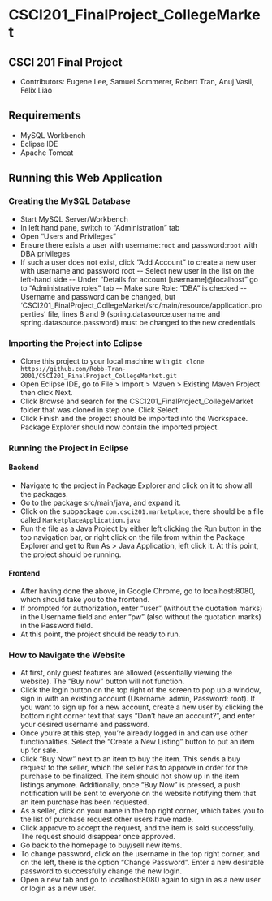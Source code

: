 # CSCI201_FinalProject_CollegeMarket

## CSCI 201 Final Project
- Contributors: Eugene Lee, Samuel Sommerer, Robert Tran, Anuj Vasil, Felix Liao

## Requirements
- MySQL Workbench
- Eclipse IDE
- Apache Tomcat

## Running this Web Application

### Creating the MySQL Database
- Start MySQL Server/Workbench
- In left hand pane, switch to “Administration” tab
- Open “Users and Privileges”
- Ensure there exists a user with username:`root` and password:`root` with DBA privileges
- If such a user does not exist, click “Add Account” to create a new user with username and password root
-- Select new user in the list on the left-hand side
-- Under “Details for account [username]@localhost” go to “Administrative roles” tab
-- Make sure Role: “DBA” is checked
-- Username and password can be changed, but ‘CSCI201_FinalProject_CollegeMarket/src/main/resource/application.properties’ file, lines 8 and 9 (spring.datasource.username and spring.datasource.password) must be changed to the new credentials 

### Importing the Project into Eclipse
- Clone this project to your local machine with `git clone https://github.com/Robb-Tran-2001/CSCI201_FinalProject_CollegeMarket.git`
- Open Eclipse IDE, go to File > Import > Maven > Existing Maven Project then click Next.
- Click Browse and search for the CSCI201_FinalProject_CollegeMarket folder that was cloned in step one. Click Select.
- Click Finish and the project should be imported into the Workspace. Package Explorer should now contain the imported project.

### Running the Project in Eclipse

#### Backend
- Navigate to the project in Package Explorer and click on it to show all the packages.
- Go to the package src/main/java, and expand it.
- Click on the subpackage `com.csci201.marketplace`, there should be a file called `MarketplaceApplication.java`
- Run the file as a Java Project by either left clicking the Run button in the top navigation bar, or right click on the file from within the Package Explorer and get to Run As > Java Application, left click it. At this point, the project should be running.

#### Frontend
- After having done the above, in Google Chrome, go to localhost:8080, which should take you to the frontend.
- If prompted for authorization, enter “user” (without the quotation marks) in the Username field and enter “pw” (also without the quotation marks) in the Password field.
- At this point, the project should be ready to run.

### How to Navigate the Website
- At first, only guest features are allowed (essentially viewing the website). The “Buy now” button will not function. 
- Click the login button on the top right of the screen to pop up a window, sign in with an existing account (Username: admin, Password: root). If you want to sign up for a new account, create a new user by clicking the bottom right corner text that says “Don’t have an account?”, and enter your desired username and password.
- Once you’re at this step, you’re already logged in and can use other functionalities. Select the “Create a New Listing” button to put an item up for sale.
- Click “Buy Now” next to an item to buy the item. This sends a buy request to the seller, which the seller has to approve in order for the purchase to be finalized. The item should not show up in the item listings anymore. Additionally, once “Buy Now” is pressed, a push notification will be sent to everyone on the website notifying them that an item purchase has been requested.
- As a seller, click on your name in the top right corner, which takes you to the list of purchase request other users have made. 
- Click approve to accept the request, and the item is sold successfully. The request should disappear once approved.
- Go back to the homepage to buy/sell new items.
- To change password, click on the username in the top right corner, and on the left, there is the option “Change Password”. Enter a new desirable password to successfully change the new login.
- Open a new tab and go to localhost:8080 again to sign in as a new user or login as a new user.



